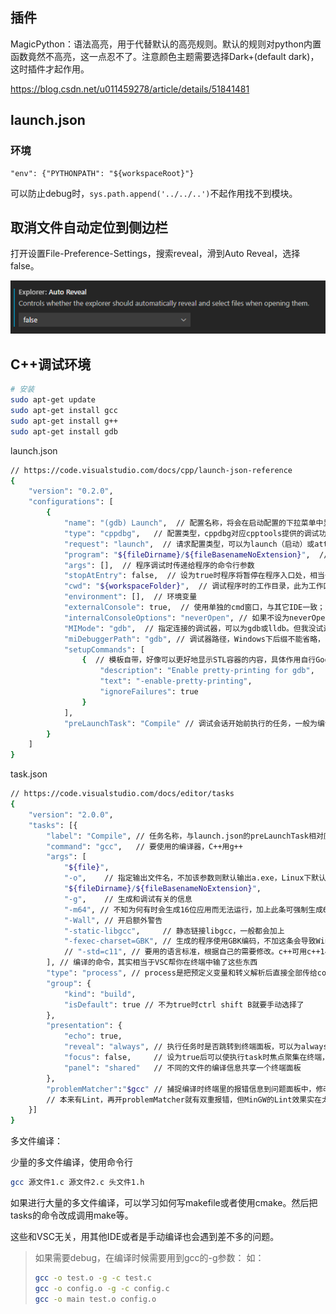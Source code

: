 ## 插件

 MagicPython：语法高亮，用于代替默认的高亮规则。默认的规则对python内置函数竟然不高亮，这一点忍不了。注意颜色主题需要选择Dark+(default dark)，这时插件才起作用。

https://blog.csdn.net/u011459278/article/details/51841481

## launch.json

### 环境

```
"env": {"PYTHONPATH": "${workspaceRoot}"}
```

可以防止debug时，`sys.path.append('../../..')`不起作用找不到模块。



## 取消文件自动定位到侧边栏

打开设置File-Preference-Settings，搜索reveal，滑到Auto Reveal，选择false。

![image-20201115110804664](../../assets/image-20201115110804664.png)

## C++调试环境

```bash
# 安装
sudo apt-get update
sudo apt-get install gcc
sudo apt-get install g++
sudo apt-get install gdb
```



launch.json

```bash
// https://code.visualstudio.com/docs/cpp/launch-json-reference
{
    "version": "0.2.0",
    "configurations": [
        {
            "name": "(gdb) Launch",  // 配置名称，将会在启动配置的下拉菜单中显示
            "type": "cppdbg",   // 配置类型，cppdbg对应cpptools提供的调试功能
            "request": "launch",  // 请求配置类型，可以为launch（启动）或attach（附加）
            "program": "${fileDirname}/${fileBasenameNoExtension}",  // 将要进行调试的程序的路径
            "args": [],  // 程序调试时传递给程序的命令行参数
            "stopAtEntry": false,  // 设为true时程序将暂停在程序入口处，相当于在main上打断点
            "cwd": "${workspaceFolder}",  // 调试程序时的工作目录，此为工作区文件夹；改成${fileDirname}可变为文件所在目录
            "environment": [],  // 环境变量
            "externalConsole": true,  // 使用单独的cmd窗口，与其它IDE一致；为false时使用内置终端
            "internalConsoleOptions": "neverOpen", // 如果不设为neverOpen，调试时会跳到“调试控制台”选项卡，你应该不需要对gdb手动输命令吧？
            "MIMode": "gdb",  // 指定连接的调试器，可以为gdb或lldb。但我没试过lldb
            "miDebuggerPath": "gdb", // 调试器路径，Windows下后缀不能省略，Linux下则不要
            "setupCommands": [
                {  // 模板自带，好像可以更好地显示STL容器的内容，具体作用自行Google
                    "description": "Enable pretty-printing for gdb",
                    "text": "-enable-pretty-printing",
                    "ignoreFailures": true
                }
            ],
            "preLaunchTask": "Compile" // 调试会话开始前执行的任务，一般为编译程序。与tasks.json的label相对应
        }
    ]
}
```

task.json

```bash
// https://code.visualstudio.com/docs/editor/tasks
{
    "version": "2.0.0",
    "tasks": [{
        "label": "Compile", // 任务名称，与launch.json的preLaunchTask相对应
        "command": "gcc",   // 要使用的编译器，C++用g++
        "args": [
            "${file}",
            "-o",    // 指定输出文件名，不加该参数则默认输出a.exe，Linux下默认a.out
            "${fileDirname}/${fileBasenameNoExtension}",
            "-g",    // 生成和调试有关的信息
            "-m64", // 不知为何有时会生成16位应用而无法运行，加上此条可强制生成64位的
            "-Wall", // 开启额外警告
            "-static-libgcc",     // 静态链接libgcc，一般都会加上
            "-fexec-charset=GBK", // 生成的程序使用GBK编码，不加这条会导致Win下输出中文乱码；繁体系统改成BIG5
            // "-std=c11", // 要用的语言标准，根据自己的需要修改。c++可用c++14
        ], // 编译的命令，其实相当于VSC帮你在终端中输了这些东西
        "type": "process", // process是把预定义变量和转义解析后直接全部传给command；shell相当于先打开shell再输入命令，所以args还会经过shell再解析一遍
        "group": {
            "kind": "build",
            "isDefault": true // 不为true时ctrl shift B就要手动选择了
        },
        "presentation": {
            "echo": true,
            "reveal": "always", // 执行任务时是否跳转到终端面板，可以为always，silent，never。具体参见VSC的文档
            "focus": false,     // 设为true后可以使执行task时焦点聚集在终端，但对编译C/C++来说，设为true没有意义
            "panel": "shared"   // 不同的文件的编译信息共享一个终端面板
        },
        "problemMatcher":"$gcc" // 捕捉编译时终端里的报错信息到问题面板中，修改代码后需要重新编译才会再次触发
        // 本来有Lint，再开problemMatcher就有双重报错，但MinGW的Lint效果实在太差了；用Clang可以注释掉
    }]
}
```

多文件编译：

少量的多文件编译，使用命令行

```bash
gcc 源文件1.c 源文件2.c 头文件1.h
```

如果进行大量的多文件编译，可以学习如何写makefile或者使用cmake。然后把tasks的命令改成调用make等。

这些和VSC无关，用其他IDE或者是手动编译也会遇到差不多的问题。

> 如果需要debug，在编译时候需要用到gcc的-g参数：
> 如：
>
> ```bash
> gcc -o test.o -g -c test.c
> gcc -o config.o -g -c config.c
> gcc -o main test.o config.o
> ```

